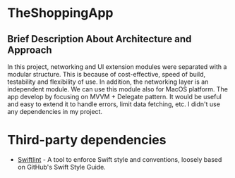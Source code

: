 # TheShoppingApp

## Brief Description About Architecture and Approach

In this project, networking and UI extension modules were separated with a modular structure. This is because of cost-effective, speed of build, testability and flexibility of use. In addition, the networking layer is an independent module. We can use this module also for MacOS platform. The app develop by focusing on MVVM + Delegate pattern. It would be useful and easy to extend it to handle errors, limit data fetching, etc. I didn't use any dependencies in my project.

# Third-party dependencies
- [Swiftlint](https://github.com/realm/SwiftLint) - A tool to enforce Swift style and conventions, loosely based on GitHub's Swift Style Guide.

